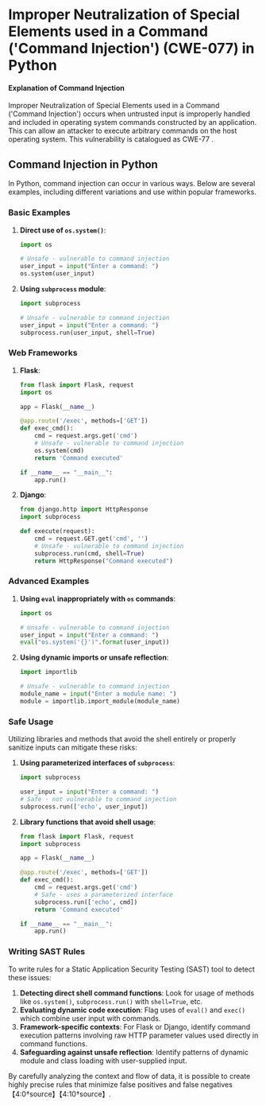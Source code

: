 # Improper Neutralization of Special Elements used in a Command ('Command Injection') (CWE-077) in Python

#### Explanation of Command Injection

Improper Neutralization of Special Elements used in a Command ('Command Injection') occurs when untrusted input is improperly handled and included in operating system commands constructed by an application. This can allow an attacker to execute arbitrary commands on the host operating system. This vulnerability is catalogued as CWE-77 . 

## Command Injection in Python

In Python, command injection can occur in various ways. Below are several examples, including different variations and use within popular frameworks.

### Basic Examples

1. **Direct use of `os.system()`**:
    ```python
    import os

    # Unsafe - vulnerable to command injection
    user_input = input("Enter a command: ")
    os.system(user_input)
    ```

2. **Using `subprocess` module**:
    ```python
    import subprocess

    # Unsafe - vulnerable to command injection
    user_input = input("Enter a command: ")
    subprocess.run(user_input, shell=True)
    ```

### Web Frameworks

1. **Flask**:
    ```python
    from flask import Flask, request
    import os

    app = Flask(__name__)

    @app.route('/exec', methods=['GET'])
    def exec_cmd():
        cmd = request.args.get('cmd')
        # Unsafe - vulnerable to command injection
        os.system(cmd)
        return 'Command executed'

    if __name__ == "__main__":
        app.run()
    ```

2. **Django**:
    ```python
    from django.http import HttpResponse
    import subprocess

    def execute(request):
        cmd = request.GET.get('cmd', '')
        # Unsafe - vulnerable to command injection
        subprocess.run(cmd, shell=True)
        return HttpResponse("Command executed")
    ```

### Advanced Examples

1. **Using `eval` inappropriately with `os` commands**:
    ```python
    import os

    # Unsafe - vulnerable to command injection
    user_input = input("Enter a command: ")
    eval("os.system('{}')".format(user_input))
    ```
2. **Using dynamic imports or unsafe reflection**:
    ```python
    import importlib

    # Unsafe - vulnerable to command injection
    module_name = input("Enter a module name: ")
    module = importlib.import_module(module_name)
    ```

### Safe Usage

Utilizing libraries and methods that avoid the shell entirely or properly sanitize inputs can mitigate these risks:

1. **Using parameterized interfaces of `subprocess`**:
    ```python
    import subprocess

    user_input = input("Enter a command: ")
    # Safe - not vulnerable to command injection
    subprocess.run(['echo', user_input])
    ```

2. **Library functions that avoid shell usage**:
    ```python
    from flask import Flask, request
    import subprocess

    app = Flask(__name__)

    @app.route('/exec', methods=['GET'])
    def exec_cmd():
        cmd = request.args.get('cmd')
        # Safe - uses a parameterized interface
        subprocess.run(['echo', cmd])
        return 'Command executed'

    if __name__ == "__main__":
        app.run()
    ```

### Writing SAST Rules

To write rules for a Static Application Security Testing (SAST) tool to detect these issues:

1. **Detecting direct shell command functions**: Look for usage of methods like `os.system()`, `subprocess.run()` with `shell=True`, etc.
2. **Evaluating dynamic code execution**: Flag uses of `eval()` and `exec()` which combine user input with commands.
3. **Framework-specific contexts**: For Flask or Django, identify command execution patterns involving raw HTTP parameter values used directly in command functions.
4. **Safeguarding against unsafe reflection**: Identify patterns of dynamic module and class loading with user-supplied input.

By carefully analyzing the context and flow of data, it is possible to create highly precise rules that minimize false positives and false negatives【4:0†source】【4:10†source】.